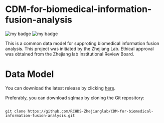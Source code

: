 # CDM-for-biomedical-information-fusion-analysis

![my badge](https://badgen.net/badge/Release/v1.1/yellow)
![my badge](https://badgen.net/badge/Orcal/v12.2.0.1.0/blue)

This is a common data model for supproting biomedical information fusion analysis.
This project was initiated by the Zhejiang Lab.
Ethical approval was obtained from the Zhejiang lab Institutional Review Board.


# Data Model

You can download the latest release by clicking [here](https://github.com/RCHDS-Zhejianglab/CDM-for-biomedical-information-fusion-analysis.git).

Preferably, you can download sqlmap by cloning the Git repository:

```shell

git clone https://github.com/RCHDS-Zhejianglab/CDM-for-biomedical-information-fusion-analysis.git
```

